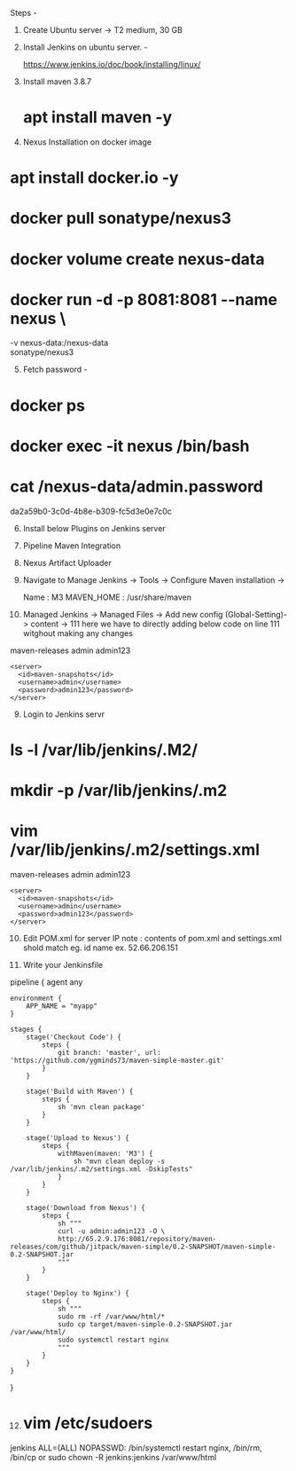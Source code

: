 Steps -

1. Create Ubuntu server -> T2 medium, 30 GB

2. Install Jenkins on ubuntu server. -

   https://www.jenkins.io/doc/book/installing/linux/

3. Install maven 3.8.7

   # apt install maven -y

4. Nexus Installation on docker image
   
  # apt install docker.io -y

  # docker pull sonatype/nexus3

  # docker volume create nexus-data

  # docker run -d -p 8081:8081 --name nexus \
  -v nexus-data:/nexus-data \
  sonatype/nexus3

5. Fetch password -

# docker ps

# docker exec -it nexus /bin/bash

# cat /nexus-data/admin.password

da2a59b0-3c0d-4b8e-b309-fc5d3e0e7c0c


6. Install below Plugins on Jenkins server

1. Pipeline Maven Integration

2. Nexus Artifact Uploader


7. Navigate to Manage Jenkins -> Tools -> Configure Maven installation ->

   Name : M3
   MAVEN_HOME : /usr/share/maven

8.  Managed Jenkins -> Managed Files -> Add new config (Global-Setting)-> content -> 111
    here we have to directly adding below code on line 111 witghout making any changes
    

<servers>
    <server>
      <id>maven-releases</id>
      <username>admin</username>
      <password>admin123</password>
    </server>

    <server>
      <id>maven-snapshots</id>
      <username>admin</username>
      <password>admin123</password>
    </server>
  </servers>
</settings> 
  

9. Login to Jenkins servr


# ls -l /var/lib/jenkins/.M2/
# mkdir -p /var/lib/jenkins/.m2
# vim /var/lib/jenkins/.m2/settings.xml

<settings xmlns="http://maven.apache.org/SETTINGS/1.0.0"
          xmlns:xsi="http://www.w3.org/2001/XMLSchema-instance"
          xsi:schemaLocation="http://maven.apache.org/SETTINGS/1.0.0
                              https://maven.apache.org/xsd/settings-1.0.0.xsd">

<servers>
    <server>
      <id>maven-releases</id>
      <username>admin</username>
      <password>admin123</password>
    </server>

    <server>
      <id>maven-snapshots</id>
      <username>admin</username>
      <password>admin123</password>
    </server>
  </servers>
</settings>


10. Edit POM.xml for server IP
 note : contents of pom.xml and settings.xml shold match eg. id name 
 ex. 52.66.206.151


11. Write your Jenkinsfile

pipeline {
    agent any

    environment {
        APP_NAME = "myapp"
    }

    stages {
        stage('Checkout Code') {
            steps {
                git branch: 'master', url: 'https://github.com/ygminds73/maven-simple-master.git'
            }
        }

        stage('Build with Maven') {
            steps {
                sh 'mvn clean package'
            }
        }

        stage('Upload to Nexus') {
            steps {
                withMaven(maven: 'M3') {
                    sh "mvn clean deploy -s /var/lib/jenkins/.m2/settings.xml -DskipTests"
                }
            }
        }

        stage('Download from Nexus') {
            steps {
                sh """
                curl -u admin:admin123 -O \
                http://65.2.9.176:8081/repository/maven-releases/com/github/jitpack/maven-simple/0.2-SNAPSHOT/maven-simple-0.2-SNAPSHOT.jar
                """
            }
        }

        stage('Deploy to Nginx') {
            steps {
                sh """
                sudo rm -rf /var/www/html/*
                sudo cp target/maven-simple-0.2-SNAPSHOT.jar /var/www/html/
                sudo systemctl restart nginx
                """
            }
        }
    }
}




12. # vim /etc/sudoers




jenkins ALL=(ALL) NOPASSWD: /bin/systemctl restart nginx, /bin/rm, /bin/cp
or
sudo chown -R jenkins:jenkins /var/www/html
